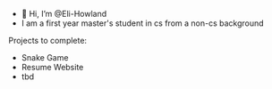 - 👋 Hi, I’m @Eli-Howland
- I am a first year master's student in cs from a non-cs background

Projects to complete:
- Snake Game
- Resume Website
- tbd
<!---
Eli-Howland/Eli-Howland is a ✨ special ✨ repository because its `README.md` (this file) appears on your GitHub profile.
You can click the Preview link to take a look at your changes.
--->
